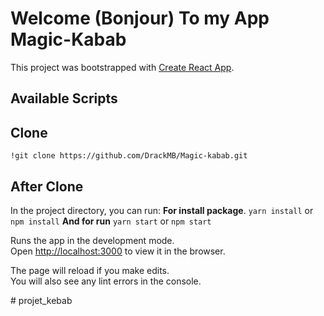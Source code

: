 # Welcome (Bonjour) To my App Magic-Kabab

This project was bootstrapped with [Create React App](https://github.com/facebook/create-react-app).

## Available Scripts

## Clone 
```
!git clone https://github.com/DrackMB/Magic-kabab.git
```
## After Clone
In the project directory, you can run:
**For install package**.
`yarn install` or `npm install`
**And for run**
 `yarn start` or  `npm start`

Runs the app in the development mode.\
Open [http://localhost:3000](http://localhost:3000) to view it in the browser.


The page will reload if you make edits.\
You will also see any lint errors in the console.


 

#   p r o j e t _ k e b a b  
 